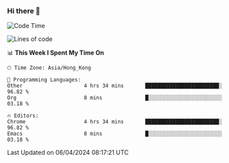 ### Hi there 👋

<!--
**nicehiro/nicehiro** is a ✨ _special_ ✨ repository because its `README.md` (this file) appears on your GitHub profile.

Here are some ideas to get you started:

- 🔭 I’m currently working on ...
- 🌱 I’m currently learning ...
- 👯 I’m looking to collaborate on ...
- 🤔 I’m looking for help with ...
- 💬 Ask me about ...
- 📫 How to reach me: ...
- 😄 Pronouns: ...
- ⚡ Fun fact: ...
-->

<!--START_SECTION:waka-->
![Code Time](http://img.shields.io/badge/Code%20Time-299%20hrs%2039%20mins-blue)

![Lines of code](https://img.shields.io/badge/From%20Hello%20World%20I%27ve%20Written-2.6%20million%20lines%20of%20code-blue)

📊 **This Week I Spent My Time On** 

```text
🕑︎ Time Zone: Asia/Hong_Kong

💬 Programming Languages: 
Other                    4 hrs 34 mins       ████████████████████████░   96.82 % 
Org                      8 mins              █░░░░░░░░░░░░░░░░░░░░░░░░   03.18 % 

🔥 Editors: 
Chrome                   4 hrs 34 mins       ████████████████████████░   96.82 % 
Emacs                    8 mins              █░░░░░░░░░░░░░░░░░░░░░░░░   03.18 % 
```


 Last Updated on 06/04/2024 08:17:21 UTC
<!--END_SECTION:waka-->
